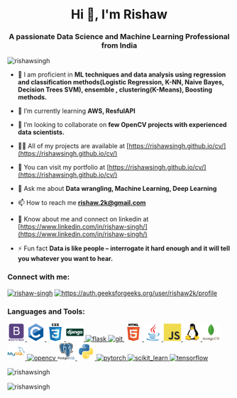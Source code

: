 <h1 align="center">Hi 👋, I'm Rishaw</h1>
<h3 align="center">A passionate Data Science and Machine Learning Professional from India</h3>

<p align="left"> <img src="https://komarev.com/ghpvc/?username=rishawsingh&label=Profile%20views&color=0e75b6&style=flat" alt="rishawsingh" /> </p>

- 🔭 I am proficient in **ML techniques and data analysis using regression and classification methods(Logistic Regression, K-NN, Naive Bayes, Decision Trees SVM), ensemble , clustering(K-Means), Boosting methods.**

- 🌱 I’m currently learning **AWS, ResfulAPI**

- 👯 I’m looking to collaborate on **few OpenCV projects with experienced data scientists.**

- 👨‍💻 All of my projects are available at [https://rishawsingh.github.io/cv/](https://rishawsingh.github.io/cv/)

- 📝 You can visit my portfolio at [https://rishawsingh.github.io/cv/](https://rishawsingh.github.io/cv/)

- 💬 Ask me about **Data wrangling, Machine Learning, Deep Learning**

- 📫 How to reach me **rishaw.2k@gmail.com**

- 📄 Know about me and connect on linkedin at [https://www.linkedin.com/in/rishaw-singh/](https://www.linkedin.com/in/rishaw-singh/)

- ⚡ Fun fact **Data is like people – interrogate it hard enough and it will tell you whatever you want to hear.**

<h3 align="left">Connect with me:</h3>
<p align="left">
<a href="https://linkedin.com/in/rishaw-singh" target="blank"><img align="center" src="https://raw.githubusercontent.com/rahuldkjain/github-profile-readme-generator/master/src/images/icons/Social/linked-in-alt.svg" alt="rishaw-singh" height="30" width="40" /></a>
<a href="https://auth.geeksforgeeks.org/user/https://auth.geeksforgeeks.org/user/rishaw2k/profile" target="blank"><img align="center" src="https://raw.githubusercontent.com/rahuldkjain/github-profile-readme-generator/master/src/images/icons/Social/geeks-for-geeks.svg" alt="https://auth.geeksforgeeks.org/user/rishaw2k/profile" height="30" width="40" /></a>
</p>

<h3 align="left">Languages and Tools:</h3>
<p align="left"> <a href="https://getbootstrap.com" target="_blank"> <img src="https://raw.githubusercontent.com/devicons/devicon/master/icons/bootstrap/bootstrap-plain-wordmark.svg" alt="bootstrap" width="40" height="40"/> </a> <a href="https://www.cprogramming.com/" target="_blank"> <img src="https://raw.githubusercontent.com/devicons/devicon/master/icons/c/c-original.svg" alt="c" width="40" height="40"/> </a> <a href="https://www.w3schools.com/css/" target="_blank"> <img src="https://raw.githubusercontent.com/devicons/devicon/master/icons/css3/css3-original-wordmark.svg" alt="css3" width="40" height="40"/> </a> <a href="https://www.djangoproject.com/" target="_blank"> <img src="https://raw.githubusercontent.com/devicons/devicon/master/icons/django/django-original.svg" alt="django" width="40" height="40"/> </a> <a href="https://flask.palletsprojects.com/" target="_blank"> <img src="https://www.vectorlogo.zone/logos/pocoo_flask/pocoo_flask-icon.svg" alt="flask" width="40" height="40"/> </a> <a href="https://git-scm.com/" target="_blank"> <img src="https://www.vectorlogo.zone/logos/git-scm/git-scm-icon.svg" alt="git" width="40" height="40"/> </a> <a href="https://www.w3.org/html/" target="_blank"> <img src="https://raw.githubusercontent.com/devicons/devicon/master/icons/html5/html5-original-wordmark.svg" alt="html5" width="40" height="40"/> </a> <a href="https://www.java.com" target="_blank"> <img src="https://raw.githubusercontent.com/devicons/devicon/master/icons/java/java-original.svg" alt="java" width="40" height="40"/> </a> <a href="https://developer.mozilla.org/en-US/docs/Web/JavaScript" target="_blank"> <img src="https://raw.githubusercontent.com/devicons/devicon/master/icons/javascript/javascript-original.svg" alt="javascript" width="40" height="40"/> </a> <a href="https://www.linux.org/" target="_blank"> <img src="https://raw.githubusercontent.com/devicons/devicon/master/icons/linux/linux-original.svg" alt="linux" width="40" height="40"/> </a> <a href="https://www.mongodb.com/" target="_blank"> <img src="https://raw.githubusercontent.com/devicons/devicon/master/icons/mongodb/mongodb-original-wordmark.svg" alt="mongodb" width="40" height="40"/> </a> <a href="https://www.mysql.com/" target="_blank"> <img src="https://raw.githubusercontent.com/devicons/devicon/master/icons/mysql/mysql-original-wordmark.svg" alt="mysql" width="40" height="40"/> </a> <a href="https://opencv.org/" target="_blank"> <img src="https://www.vectorlogo.zone/logos/opencv/opencv-icon.svg" alt="opencv" width="40" height="40"/> </a> <a href="https://www.postgresql.org" target="_blank"> <img src="https://raw.githubusercontent.com/devicons/devicon/master/icons/postgresql/postgresql-original-wordmark.svg" alt="postgresql" width="40" height="40"/> </a> <a href="https://www.python.org" target="_blank"> <img src="https://raw.githubusercontent.com/devicons/devicon/master/icons/python/python-original.svg" alt="python" width="40" height="40"/> </a> <a href="https://pytorch.org/" target="_blank"> <img src="https://www.vectorlogo.zone/logos/pytorch/pytorch-icon.svg" alt="pytorch" width="40" height="40"/> </a> <a href="https://scikit-learn.org/" target="_blank"> <img src="https://upload.wikimedia.org/wikipedia/commons/0/05/Scikit_learn_logo_small.svg" alt="scikit_learn" width="40" height="40"/> </a> <a href="https://www.tensorflow.org" target="_blank"> <img src="https://www.vectorlogo.zone/logos/tensorflow/tensorflow-icon.svg" alt="tensorflow" width="40" height="40"/> </a> </p>

<p><img align="center" src="https://github-readme-stats.vercel.app/api/top-langs?username=rishawsingh&show_icons=true&locale=en&layout=compact" alt="rishawsingh" /></p>

<p><img align="center" src="https://github-readme-streak-stats.herokuapp.com/?user=rishawsingh&" alt="rishawsingh" /></p>
